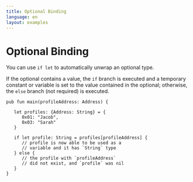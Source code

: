 ```yaml
---
title: Optional Binding
language: en
layout: examples
---
```


# Optional Binding

You can use `if let` to automatically unwrap an optional type.

If the optional contains a value, the `if` branch is executed and a temporary constant or variable is set to the value contained in the optional; otherwise, the `else` branch (not required) is executed.

```cadence
pub fun main(profileAddress: Address) {

   let profiles: {Address: String} = {
      0x01: "Jacob",
      0x03: "Sarah"
   }

   if let profile: String = profiles[profileAddress] {
      // profile is now able to be used as a 
      // variable and it has `String` type
   } else {
      // the profile with `profileAddress`
      // did not exist, and `profile` was nil
   }
}
```

